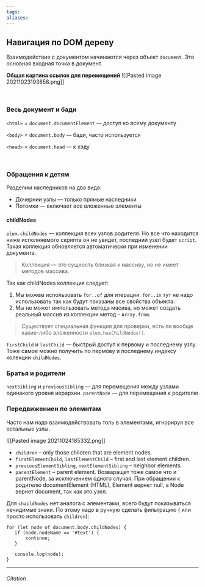 ```yaml
---
tags: 
aliases: 
---
```

## Навигация по DOM дереву

Взаимодействие с документом начинаются через объект `document`. Это основная входная точка в документ.

**Общая картина ссылок для перемещений**
![[Pasted image 20211023193858.png]]

<br>

### Весь документ и бади

`<html>` = `document.documentElement`  — доступ ко всему документу

`<body>` = `document.body` — бади, часто используется

`<head>` = `document.head` — к хэду

<br>

### Обращения к детям
Разделим наследников на два вида:
- Дочернии узлы — только прямые наследники
- Потомки — включает все вложенные элементы


#### childNodes
`elem.childNodes` — коллекция всех узлов родителя. Но все что находится ниже исполняемого скрипта он не увидет, последний узел будет `script`. Такая коллекция обновляется автоматически при изменении документа.

> Коллекция — это сущность близкая к массиву, но не имеет методов массива.

Так как childNodes коллекция следует:
1. Мы можем использовать `for..of` для итерации. `for..in` тут не надо использовать так как будут показаны все свойства объекта.
2. Мы не может импользовать метода масива, но может создать реальный массив из коллекции метод - `Array.from`.  

> Существует специальная функция для проверки, есть ли вообще какие-либо вложенности `elem.hasChildNodes()`.

`firstChild` и `lastChild`  — быстрый доступ к первому и последнему узлу. Тоже самое можно получить по пермову и последнему индексу колекции `childNodes`.

### Братья и родители


`nextSibling` и `previousSibling` —  для перемещения между узлами одинакого уровня иерархии.
`parentNode` — для перемещения к родителю


### Передвижениен по элемнтам
Часто нам надо взаимодействовать толь в элементами, игнорируя все остальные узлы. 

![[Pasted image 20211024185332.png]]
 
 -   `children` – only those children that are element nodes.
-   `firstElementChild`, `lastElementChild` – first and last element children.
-   `previousElementSibling`, `nextElementSibling` – neighbor elements.
-   `parentElement` – parent element. Возваращет тоже самое что и parentNode, за исключением одного случая. При обращении к родителю documentElement (HTML), Element вернет null, а Node вернет document, так как это узел.

 Для  `chaildNodes` нет аналога с элементами, всего будут показываться нечидимые знаки. По этому надо в ручную сделать фильтрацию ( или просто использовать `children`):
 ```
 for (let node of document.body.childNodes) {
  	if (node.nodeName == '#text') {
 		continue;
 	}
 	
	console.log(node);
 }
 
 ```
 

---
###### Citation

